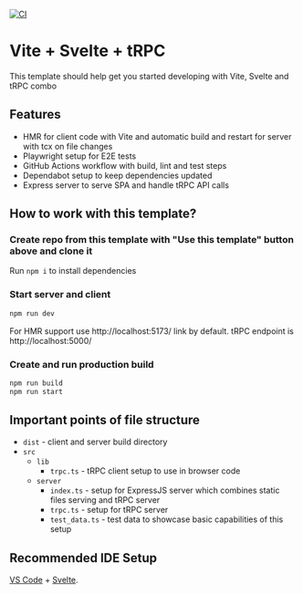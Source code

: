 [![CI](https://github.com/mishankov/vite-svelte-trpc/actions/workflows/ci.yml/badge.svg)](https://github.com/mishankov/vite-svelte-trpc/actions/workflows/ci.yml)

# Vite + Svelte + tRPC

This template should help get you started developing with Vite, Svelte and tRPC combo

## Features

- HMR for client code with Vite and automatic build and restart for server with tcx on file changes
- Playwright setup for E2E tests
- GitHub Actions workflow with build, lint and test steps
- Dependabot setup to keep dependencies updated
- Express server to serve SPA and handle tRPC API calls

## How to work with this template?

### Create repo from this template with "Use this template" button above and clone it

Run `npm i` to install dependencies

### Start server and client

```bash
npm run dev
```

For HMR support use http://localhost:5173/ link by default. tRPC endpoint is http://localhost:5000/

### Create and run production build

```bash
npm run build
npm run start
```

## Important points of file structure

- `dist` - client and server build directory
- `src`
  - `lib`
    - `trpc.ts` - tRPC client setup to use in browser code
  - `server`
    - `index.ts` - setup for ExpressJS server which combines static files serving and tRPC server
    - `trpc.ts` - setup for tRPC server
    - `test_data.ts` - test data to showcase basic capabilities of this setup

## Recommended IDE Setup

[VS Code](https://code.visualstudio.com/) + [Svelte](https://marketplace.visualstudio.com/items?itemName=svelte.svelte-vscode).
